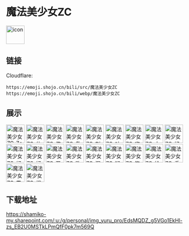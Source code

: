 # 魔法美少女ZC
<img src="https://emoji.shojo.cn/bili/src/魔法美少女ZC/icon.png" width="50" height="50" alt="icon">

## 链接
Cloudflare:
```
https://emoji.shojo.cn/bili/src/魔法美少女ZC
https://emoji.shojo.cn/bili/webp/魔法美少女ZC
```
## 展示
<img src="https://emoji.shojo.cn/bili/src/魔法美少女ZC/魔法美少女ZC-Zc来咯.png" width="50" height="50" alt="魔法美少女ZC-Zc来咯">
<img src="https://emoji.shojo.cn/bili/src/魔法美少女ZC/魔法美少女ZC-什么情况.png" width="50" height="50" alt="魔法美少女ZC-什么情况">
<img src="https://emoji.shojo.cn/bili/src/魔法美少女ZC/魔法美少女ZC-使不得.png" width="50" height="50" alt="魔法美少女ZC-使不得">
<img src="https://emoji.shojo.cn/bili/src/魔法美少女ZC/魔法美少女ZC-傲娇.png" width="50" height="50" alt="魔法美少女ZC-傲娇">
<img src="https://emoji.shojo.cn/bili/src/魔法美少女ZC/魔法美少女ZC-刺猬.png" width="50" height="50" alt="魔法美少女ZC-刺猬">
<img src="https://emoji.shojo.cn/bili/src/魔法美少女ZC/魔法美少女ZC-咕咕.png" width="50" height="50" alt="魔法美少女ZC-咕咕">
<img src="https://emoji.shojo.cn/bili/src/魔法美少女ZC/魔法美少女ZC-嗨到不行.png" width="50" height="50" alt="魔法美少女ZC-嗨到不行">
<img src="https://emoji.shojo.cn/bili/src/魔法美少女ZC/魔法美少女ZC-大家快跑.png" width="50" height="50" alt="魔法美少女ZC-大家快跑">
<img src="https://emoji.shojo.cn/bili/src/魔法美少女ZC/魔法美少女ZC-好活当赏.png" width="50" height="50" alt="魔法美少女ZC-好活当赏">
<img src="https://emoji.shojo.cn/bili/src/魔法美少女ZC/魔法美少女ZC-好热哦.png" width="50" height="50" alt="魔法美少女ZC-好热哦">
<img src="https://emoji.shojo.cn/bili/src/魔法美少女ZC/魔法美少女ZC-好耶.png" width="50" height="50" alt="魔法美少女ZC-好耶">
<img src="https://emoji.shojo.cn/bili/src/魔法美少女ZC/魔法美少女ZC-开门啊.png" width="50" height="50" alt="魔法美少女ZC-开门啊">
<img src="https://emoji.shojo.cn/bili/src/魔法美少女ZC/魔法美少女ZC-歇了.png" width="50" height="50" alt="魔法美少女ZC-歇了">
<img src="https://emoji.shojo.cn/bili/src/魔法美少女ZC/魔法美少女ZC-沉思.png" width="50" height="50" alt="魔法美少女ZC-沉思">
<img src="https://emoji.shojo.cn/bili/src/魔法美少女ZC/魔法美少女ZC-疑惑.png" width="50" height="50" alt="魔法美少女ZC-疑惑">
<img src="https://emoji.shojo.cn/bili/src/魔法美少女ZC/魔法美少女ZC-笑.png" width="50" height="50" alt="魔法美少女ZC-笑">
<img src="https://emoji.shojo.cn/bili/src/魔法美少女ZC/魔法美少女ZC-给我看.png" width="50" height="50" alt="魔法美少女ZC-给我看">
<img src="https://emoji.shojo.cn/bili/src/魔法美少女ZC/魔法美少女ZC-重量级.png" width="50" height="50" alt="魔法美少女ZC-重量级">
<img src="https://emoji.shojo.cn/bili/src/魔法美少女ZC/魔法美少女ZC-震惊.png" width="50" height="50" alt="魔法美少女ZC-震惊">
<img src="https://emoji.shojo.cn/bili/src/魔法美少女ZC/魔法美少女ZC-祝福你.png" width="50" height="50" alt="魔法美少女ZC-祝福你">

## 下载地址

https://shamiko-my.sharepoint.com/:u:/g/personal/img_yuru_pro/EdsMQDZ_g5VGo1EkHl-zs_EB2U0MSTkLPmQfF0pk7m569Q